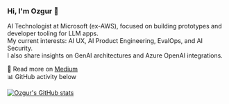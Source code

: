 ### Hi, I'm Ozgur 👋  

AI Technologist at Microsoft (ex-AWS), focused on building prototypes and developer tooling for LLM apps.  
My current interests: AI UX, AI Product Engineering, EvalOps, and AI Security.  
I also share insights on GenAI architectures and Azure OpenAI integrations.

📝 Read more on [Medium](https://cloudatlas.me)  
📊 GitHub activity below  

[![Ozgur's GitHub stats](https://github-readme-stats.vercel.app/api?username=ozgurgulerx&show_icons=true&theme=merko)](https://github.com/ozgurgulerx/github-readme-stats)


<!--
**ozgurgulerx/ozgurgulerx** is a ✨ _special_ ✨ repository because its `README.md` (this file) appears on your GitHub profile.

Here are some ideas to get you started:

- 🔭 I’m currently working on ...
- 🌱 I’m currently learning ...
- 👯 I’m looking to collaborate on ...
- 🤔 I’m looking for help with ...
- 💬 Ask me about ...
- 📫 How to reach me: ...
- 😄 Pronouns: ...
- ⚡ Fun fact: ...
-->
